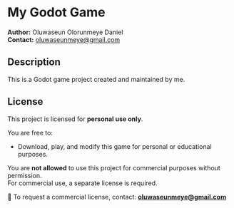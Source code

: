 # My Godot Game

**Author:** Oluwaseun Olorunmeye Daniel  
**Contact:** oluwaseunmeye@gmail.com  

## Description
This is a Godot game project created and maintained by me.

## License
This project is licensed for **personal use only**.

You are free to:
- Download, play, and modify this game for personal or educational purposes.

You are **not allowed** to use this project for commercial purposes without permission.  
For commercial use, a separate license is required.  

📧 To request a commercial license, contact: **oluwaseunmeye@gmail.com**
